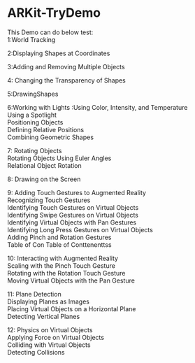 # ARKit-TryDemo


This Demo can do below test:</br>
1:World Tracking </br>

2:Displaying Shapes at Coordinates </br>

3:Adding and Removing Multiple Objects </br>

4: Changing the Transparency of Shapes </br>

5:DrawingShapes</br>

6:Working with Lights :Using Color, Intensity, and Temperature </br>
Using a Spotlight</br>
 Positioning Objects </br>
Defining Relative Positions </br>
Combining Geometric Shapes</br>

7: Rotating Objects</br>
Rotating Objects Using Euler Angles</br>
Relational Object Rotation</br>

 8: Drawing on the Screen</br>
 
 9: Adding Touch Gestures to Augmented Reality </br>
Recognizing Touch Gestures </br>
Identifying Touch Gestures on Virtual Objects</br>
Identifying Swipe Gestures on Virtual Objects </br>
Identifying Virtual Objects with Pan Gestures </br>
Identifying Long Press Gestures on Virtual Objects </br>
Adding Pinch and Rotation Gestures</br>
Table of Con Table of Conttenenttss</br>

10: Interacting with Augmented Reality </br>
Scaling with the Pinch Touch Gesture</br>
Rotating with the Rotation Touch Gesture</br>
Moving Virtual Objects with the Pan Gesture</br>

11: Plane Detection </br>
Displaying Planes as Images </br>
Placing Virtual Objects on a Horizontal Plane </br>
Detecting Vertical Planes </br>

12: Physics on Virtual Objects </br>
Applying Force on Virtual Objects </br>
Colliding with Virtual Objects </br>
Detecting Collisions </br>
